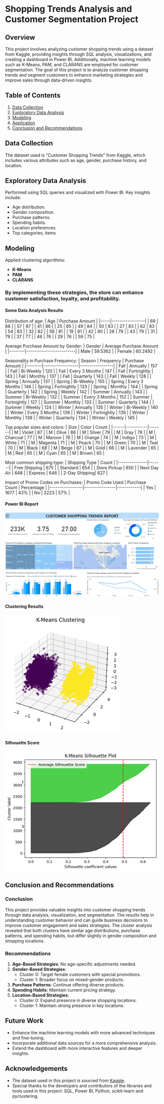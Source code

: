 # Shopping Trends Analysis and Customer Segmentation Project

## Overview
This project involves analyzing customer shopping trends using a dataset from Kaggle, providing insights through SQL analysis, visualizations, and creating a dashboard in Power BI. Additionally, machine learning models such as K-Means, PAM, and CLARANS are employed for customer segmentation. The goal of this project is to analyze customer shopping trends and segment customers to enhance marketing strategies and improve sales through data-driven insights.

## Table of Contents
1. [Data Collection](#data-collection)
2. [Exploratory Data Analysis](#exploratory-data-analysis)
3. [Modeling](#modeling)
4. [Application](#application)
5. [Conclusion and Recommendations](#conclusion-and-recommendations)

## Data Collection
The dataset used is "Customer Shopping Trends" from Kaggle, which includes various attributes such as age, gender, purchase history, and location.

## Exploratory Data Analysis
Performed using SQL queries and visualized with Power BI. Key insights include:
- Age distribution.
- Gender composition.
- Purchase patterns.
- Spending habits.
- Location preferences.
- Top categories, items

## Modeling
Applied clustering algorithms:
- **K-Means**
- **PAM**
- **CLARANS**

### By implementing these strategies, the store can enhance customer satisfaction, loyalty, and profitability.
#### Some Data Analysis Results

Distribution of age:
| Age | Purchase Amount |
|-----|-----------------|
| 69  | 88              |
| 57  | 87              |
| 41  | 86              |
| 25  | 85              |
| 49  | 84              |
| 50  | 83              |
| 27  | 83              |
| 62  | 83              |
| 54  | 83              |
| 32  | 82              |
| 58  | 81              |
| 19  | 81              |
| 42  | 80              |
| 28  | 79              |
| 43  | 79              |
| 31  | 79              |
| 37  | 77              |
| 46  | 76              |
| 29  | 76              |
| 59  | 75              |


Average Purchase Amount by Gender:
| Gender | Average Purchase Amount |
|--------|-------------------------|
| Male   | 59.5362                 |
| Female | 60.2492                 |


Seasonality in Purchase Frequency:
| Season | Frequency        | Purchase Amount |
|--------|------------------|-----------------|
| Fall   | Annually         | 157             |
| Fall   | Bi-Weekly        | 120             |
| Fall   | Every 3 Months   | 147             |
| Fall   | Fortnightly      | 143             |
| Fall   | Monthly          | 137             |
| Fall   | Quarterly        | 143             |
| Fall   | Weekly           | 128             |
| Spring | Annually         | 137             |
| Spring | Bi-Weekly        | 155             |
| Spring | Every 3 Months   | 146             |
| Spring | Fortnightly      | 133             |
| Spring | Monthly          | 144             |
| Spring | Quarterly        | 142             |
| Spring | Weekly           | 142             |
| Summer | Annually         | 143             |
| Summer | Bi-Weekly        | 132             |
| Summer | Every 3 Months   | 152             |
| Summer | Fortnightly      | 127             |
| Summer | Monthly          | 133             |
| Summer | Quarterly        | 144             |
| Summer | Weekly           | 124             |
| Winter | Annually         | 135             |
| Winter | Bi-Weekly        | 140             |
| Winter | Every 3 Months   | 139             |
| Winter | Fortnightly      | 139             |
| Winter | Monthly          | 139             |
| Winter | Quarterly        | 134             |
| Winter | Weekly           | 145             |


Top popular sizes and colors:
| Size | Color     | Count |
|------|-----------|-------|
| M    | Violet    | 87    |
| M    | Olive     | 86    |
| M    | Silver    | 79    |
| M    | Gray      | 78    |
| M    | Charcoal  | 77    |
| M    | Maroon    | 76    |
| M    | Orange    | 74    |
| M    | Indigo    | 73    |
| M    | White     | 71    |
| M    | Magenta   | 71    |
| M    | Peach     | 70    |
| M    | Green     | 70    |
| M    | Teal      | 70    |
| M    | Black     | 68    |
| M    | Beige     | 67    |
| M    | Gold      | 66    |
| M    | Lavender  | 65    |
| M    | Red       | 65    |
| M    | Cyan      | 65    |
| M    | Brown     | 65    |


Most common shipping type:
| Shipping Type | Count |
|---------------|-------|
| Free Shipping | 675   |
| Standard      | 654   |
| Store Pickup  | 650   |
| Next Day Air  | 648   |
| Express       | 646   |
| 2-Day Shipping| 627   |


Impact of Promo Codes on Purchases:
| Promo Code Used | Purchase Count | Percentage |
|-----------------|----------------|------------|
| Yes             | 1677           | 43%        |
| No              | 2223           | 57%        |

#### Power BI Report
![Power BI Dashboard](images/Dashboard.png)

#### Clustering Results
![Clustering Results](images/output_kmeans.png)

#### Silhouette Score
![Silhouette Score](images/silhouette_kmeans.png)

## Conclusion and Recommendations
### Conclusion
This project provides valuable insights into customer shopping trends through data analysis, visualization, and segmentation. The results help in understanding customer behavior and can guide business decisions to improve customer engagement and sales strategies. The cluster analysis revealed that both clusters have similar age distributions, purchase patterns, and spending habits, but differ slightly in gender composition and shopping locations.

### Recommendations
1. **Age-Based Strategies**: No age-specific adjustments needed.
2. **Gender-Based Strategies**: 
   - Cluster 0: Target female customers with special promotions.
   - Cluster 1: Broader focus on mixed-gender products.
3. **Purchase Patterns**: Continue offering diverse products.
4. **Spending Habits**: Maintain current pricing strategy.
5. **Location-Based Strategies**:
   - Cluster 0: Expand presence in diverse shopping locations.
   - Cluster 1: Maintain strong presence in key locations.


## Future Work
- Enhance the machine learning models with more advanced techniques and fine-tuning.
- Incorporate additional data sources for a more comprehensive analysis.
- Extend the dashboard with more interactive features and deeper insights.

## Acknowledgements
- The dataset used in this project is sourced from [Kaggle]([https://www.kaggle.com](https://www.kaggle.com/datasets/iamsouravbanerjee/customer-shopping-trends-dataset)/).
- Special thanks to the developers and contributors of the libraries and tools used in this project: SQL, Power BI, Python, scikit-learn and pyclustering.
